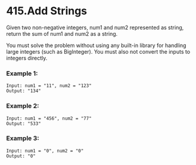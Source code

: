 # 415.Add Strings
Given two non-negative integers, num1 and num2 represented as string, return the sum of num1 and num2 as a string.

You must solve the problem without using any built-in library for handling large integers (such as BigInteger). You must also not convert the inputs to integers directly.

### Example 1:
``` 
Input: num1 = "11", num2 = "123"
Output: "134"
```
### Example 2:
``` 
Input: num1 = "456", num2 = "77"
Output: "533"
```
### Example 3:
``` 
Input: num1 = "0", num2 = "0"
Output: "0"
```